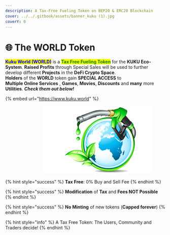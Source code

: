 ```yaml
---
description: A Tax-Free Fueling Token on BEP20 & ERC20 Blockchain
cover: ../../.gitbook/assets/banner_kuku (1).jpg
coverY: 0
---
```


# 🌐 The WORLD Token

<mark style="color:blue;">**Kuku World (WORLD)**</mark> is a <mark style="color:green;">**Tax Free Fueling Token**</mark> for the **KUKU Eco-System**. **Raised Profits** through Special Sales will be used to further develop different **Projects** in the **DeFi Crypto Space**. \
**Holders** of the **WORLD** token gain **SPECIAL ACCESS** to \
**Multiple Online Services** , **Games**, **Movies**, **Discounts** and **many** more **Utilities**. _**Check them out below!**_

{% embed url="https://www.kuku.world" %}

<div align="right" data-full-width="true">

<figure><img src="../../.gitbook/assets/Kuku_World_Logo.png" alt="" width="344"><figcaption></figcaption></figure>

</div>

{% hint style="success" %}
**Tax Free**: 0% Buy and Sell Fee
{% endhint %}

{% hint style="success" %}
**Modification** of **Tax** and **Fees NOT Possible**
{% endhint %}

{% hint style="success" %}
**No Minting** of new tokens (**Capped forever**)
{% endhint %}

{% hint style="info" %}
A Tax Free Token: The Users, Community and Traders decide!
{% endhint %}

